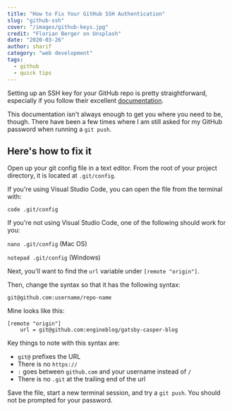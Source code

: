 ```yaml
---
title: "How to Fix Your GitHub SSH Authentication"
slug: "github-ssh"
cover: "/images/github-keys.jpg"
credit: "Florian Berger on Unsplash"
date: "2020-03-26"
author: sharif
category: "web development"
tags:
  - github
  - quick tips
---
```


Setting up an SSH key for your GitHub repo is pretty straightforward, especially if you follow their excellent [documentation](https://help.github.com/en/github/authenticating-to-github/connecting-to-github-with-ssh).

This documentation isn't always enough to get you where you need to be, though. There have been a few times where I am still asked for my GitHub password when running a `git push`.

## Here's how to fix it

Open up your git config file in a text editor. From the root of your project directory, it is located at `.git/config`.

If you're using Visual Studio Code, you can open the file from the terminal with:

`code .git/config`

If you're not using Visual Studio Code, one of the following should work for you:

`nano .git/config` (Mac OS)

`notepad .git/config` (Windows)

Next, you'll want to find the `url` variable under `[remote "origin"]`.

Then, change the syntax so that it has the following syntax:

`git@github.com:username/repo-name`

Mine looks like this:

```
[remote "origin"]
	url = git@github.com:engineblog/gatsby-casper-blog
```

Key things to note with this syntax are:

- `git@` prefixes the URL
- There is no `https://`
- `:` goes between `github.com` and your username instead of `/`
- There is no `.git` at the trailing end of the url

Save the file, start a new terminal session, and try a `git push`. You should not be prompted for your password.
